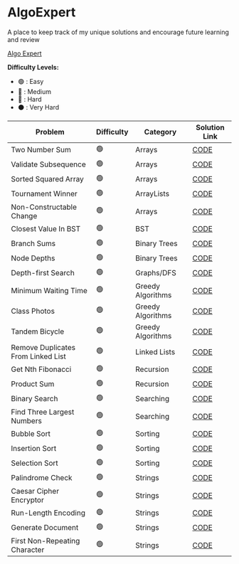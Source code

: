 # AlgoExpert

A place to keep track of my unique solutions and encourage future learning and review

[Algo Expert](https://www.algoexpert.io/questions)

<strong>Difficulty Levels:</strong>

- 🟢 : Easy
- 🔵 : Medium
- 🔴 : Hard
- ⚫ : Very Hard

| Problem                               | Difficulty       | Category            | Solution Link                                                        |
| ------------------------------------- | ---------------- | ------------------- | -------------------------------------------------------------------- |
| Two Number Sum                        | 🟢               | Arrays              | [CODE](src/Easy/TwoNumberSum)                                        | 
| Validate Subsequence                  | 🟢               | Arrays              | [CODE](src/Easy/ValidateSubsequence)                                 | 
| Sorted Squared Array                  | 🟢               | Arrays              | [CODE](src/Easy/SortedSquaredArray)                                  | 
| Tournament Winner                     | 🟢               | ArrayLists          | [CODE](src/Easy/TournamentWinner)                                    | 
| Non-Constructable Change              | 🟢               | Arrays              | [CODE](src/Easy/NonConstructableChange)                              | 
| Closest Value In BST                  | 🟢               | BST                 | [CODE](src/Easy/ClosestValueInBST)                                   | 
| Branch Sums                           | 🟢               | Binary Trees        | [CODE](src/Easy/BranchSums)                                          | 
| Node Depths                           | 🟢               | Binary Trees        | [CODE](src/Easy/NodeDepths)                                          | 
| Depth-first Search                    | 🟢               | Graphs/DFS          | [CODE](src/Easy/DepthFirstSearch)                                    | 
| Minimum Waiting Time                  | 🟢               | Greedy Algorithms   | [CODE](src/Easy/MinimumWaitingTime)                                  | 
| Class Photos                          | 🟢               | Greedy Algorithms   | [CODE](src/Easy/ClassPhotos)                                         | 
| Tandem Bicycle                        | 🟢               | Greedy Algorithms   | [CODE](src/Easy/TandemBicycle)                                       | 
| Remove Duplicates From Linked List    | 🟢               | Linked Lists        | [CODE](src/Easy/RemoveDuplicatesFromLinkedList)                      | 
| Get Nth Fibonacci                     | 🟢               | Recursion           | [CODE](src/Easy/GetNthFibonacci)                                     | 
| Product Sum                           | 🟢               | Recursion           | [CODE](src/Easy/ProductSum)                                          | 
| Binary Search                         | 🟢               | Searching           | [CODE](src/Easy/BinarySearch)                                        | 
| Find Three Largest Numbers            | 🟢               | Searching           | [CODE](src/Easy/FindThreeLargestNumbers)                             | 
| Bubble Sort                           | 🟢               | Sorting             | [CODE](src/Easy/BubbleSort)                                          | 
| Insertion Sort                        | 🟢               | Sorting             | [CODE](src/Easy/InsertionSort)                                       | 
| Selection Sort                        | 🟢               | Sorting             | [CODE](src/Easy/SelectionSort)                                       | 
| Palindrome Check                      | 🟢               | Strings             | [CODE](src/Easy/PalindromeCheck)                                     | 
| Caesar Cipher Encryptor               | 🟢               | Strings             | [CODE](src/Easy/CaesarCipherEncryptor)                               | 
| Run-Length Encoding                   | 🟢               | Strings             | [CODE](src/Easy/RunLengthEncoding)                                   | 
| Generate Document                     | 🟢               | Strings             | [CODE](src/Easy/GenerateDocument)                                    | 
| First Non-Repeating Character         | 🟢               | Strings             | [CODE](src/Easy/FirstNonRepeatingCharacter)                          | 
